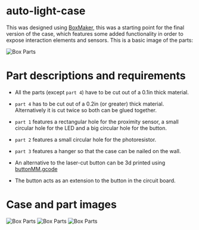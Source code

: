 # auto-light-case

This was designed using [BoxMaker](http://boxmaker.connectionlab.org/), this was a starting point for the final version of the case, which features some added functionality in order to expose interaction elements and sensors. This is a basic image of the parts:

![Box Parts](https://raw.githubusercontent.com/tonyjmnz/hcin720/master/ia3/img/parts.png)

# Part descriptions and requirements

* All the parts (except `part 4`) have to be cut out of a 0.1in thick material.
* `part 4` has to be cut out of a 0.2in (or greater) thick material. Alternatively it is cut twice so both can be glued together.
* `part 1` features a rectangular hole for the proximity sensor, a small circular hole for the LED and a big circular hole for the button.
* `part 2` features a small circular hole for the photoresistor.
* `part 3` features a hanger so that the case can be nailed on the wall.

* An alternative to the laser-cut button can be 3d printed using [buttonMM.gcode](https://raw.githubusercontent.com/tonyjmnz/hcin720/master/ia3/buttonMM.gcode)
* The button acts as an extension to the button in the circuit board.

# Case and part images
![Box Parts](https://raw.githubusercontent.com/tonyjmnz/hcin720/master/ia3/img/front-wooden.png)
![Box Parts](https://raw.githubusercontent.com/tonyjmnz/hcin720/master/ia3/img/top.png)
![Box Parts](https://raw.githubusercontent.com/tonyjmnz/hcin720/master/ia3/img/front-plastic.png)
